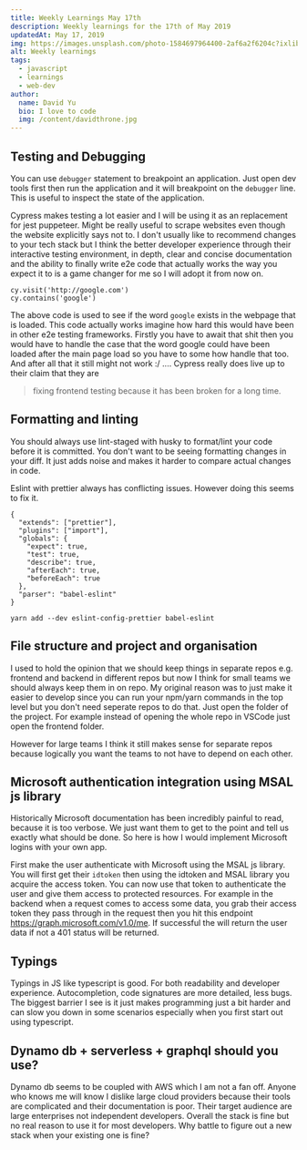```yaml
---
title: Weekly Learnings May 17th
description: Weekly learnings for the 17th of May 2019
updatedAt: May 17, 2019
img: https://images.unsplash.com/photo-1584697964400-2af6a2f6204c?ixlib=rb-1.2.1&ixid=eyJhcHBfaWQiOjEyMDd9&auto=format&fit=crop&w=634&q=60
alt: Weekly learnings
tags:
  - javascript
  - learnings
  - web-dev
author:
  name: David Yu
  bio: I love to code
  img: /content/davidthrone.jpg
---
```


## Testing and Debugging

You can use `debugger` statement to breakpoint an application. Just open dev tools first then run the application and it will breakpoint on the `debugger` line. This is useful to inspect the state of the application.

Cypress makes testing a lot easier and I will be using it as an replacement for jest puppeteer. Might be really useful to scrape websites even though the website explicitly says not to. I don't usually like to recommend changes to your tech stack but I think the better developer experience through their interactive testing environment, in depth, clear and concise documentation and the ability to finally write e2e code that actually works the way you expect it to is a game changer for me so I will adopt it from now on.

```js[example.js]
cy.visit('http://google.com')
cy.contains('google')
```

The above code is used to see if the word `google` exists in the webpage that is loaded. This code actually works imagine how hard this would have been in other e2e testing frameworks. Firstly you have to await that shit then you would have to handle the case that the word google could have been loaded after the main page load so you have to some how handle that too. And after all that it still might not work :/ .... Cypress really does live up to their claim that they are

> fixing frontend testing because it has been broken for a long time.

## Formatting and linting

You should always use lint-staged with husky to format/lint your code before it is committed. You don't want to be seeing formatting changes in your diff. It just adds noise and makes it harder to compare actual changes in code.

Eslint with prettier always has conflicting issues. However doing this seems to fix it.

```json[.eslintrc.json]
{
  "extends": ["prettier"],
  "plugins": ["import"],
  "globals": {
    "expect": true,
    "test": true,
    "describe": true,
    "afterEach": true,
    "beforeEach": true
  },
  "parser": "babel-eslint"
}
```

`yarn add --dev eslint-config-prettier babel-eslint`

## File structure and project and organisation

I used to hold the opinion that we should keep things in separate repos e.g. frontend and backend in different repos but now I think for small teams we should always keep them in on repo. My original reason was to just make it easier to develop since you can run your npm/yarn commands in the top level but you don't need seperate repos to do that. Just open the folder of the project. For example instead of opening the whole repo in VSCode just open the frontend folder.

However for large teams I think it still makes sense for separate repos because logically you want the teams to not have to depend on each other.

## Microsoft authentication integration using MSAL js library

Historically Microsoft documentation has been incredibly painful to read, because it is too verbose. We just want them to get to the point and tell us exactly what should be done. So here is how I would implement Microsoft logins with your own app.

First make the user authenticate with Microsoft using the MSAL js library. You will first get their `idtoken` then using the idtoken and MSAL library you acquire the access token. You can now use that token to authenticate the user and give them access to protected resources. For example in the backend when a request comes to access some data, you grab their access token they pass through in the request then you hit this endpoint https://graph.microsoft.com/v1.0/me. If successful the will return the user data if not a 401 status will be returned.

## Typings

Typings in JS like typescript is good. For both readability and developer experience. Autocompletion, code signatures are more detailed, less bugs. The biggest barrier I see is it just makes programming just a bit harder and can slow you down in some scenarios especially when you first start out using typescript.

## Dynamo db + serverless + graphql should you use?

Dynamo db seems to be coupled with AWS which I am not a fan off. Anyone who knows me will know I dislike large cloud providers because their tools are complicated and their documentation is poor. Their target audience are large enterprises not independent developers. Overall the stack is fine but no real reason to use it for most developers. Why battle to figure out a new stack when your existing one is fine?
